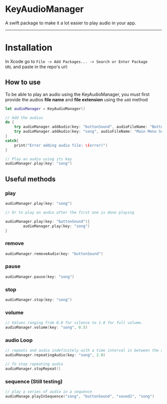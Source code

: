 # KeyAudioManager

A swift package to make it a lot easier to play audio in your app.

---

# Installation

In Xcode go to `File -> Add Packages... -> Search or Enter Package URL` and paste in the repo's url: 

## How to use

To be able to play an audio using the KeyAudioManager, you must first provide the audios **file name** and **file extension** using the `add` method 

```swift
let audioManager = KeyAudioManager()

// Add the audios
do {
    try audioManager.addAudio(key: "buttonSound", audioFileName: "Button Sound", fileExtension: "mp3")
    try audioManager.addAudio(key: "song", audioFileName: "Main Menu Song", fileExtension: "mp3")
}
catch{
    print("Error adding audio file: \(error)")
}

// Play an audio using its key
audioManager.play(key: "song")
```

## Useful methods

### play

```swift
audioManager.play(key: "song")

// Or to play an audio after the first one is done playing

audioManager.play(key: "buttonSound"){
        audioManager.play(key: "song")
}
```

### remove

```swift
audioManager.removeAudio(key: "buttonSound")
```

### pause

```swift
audioManager.pause(key: "song")
```

### stop

```swift
audioManager.stop(key: "song")
```

### volume

```swift
// Values ranging from 0.0 for silence to 1.0 for full volume.
audioManager.volume(key: "song", 0.5)
```

### audio Loop

```swift
// repeats and audio indefinitely with a time interval in between the audios 
audioManager.repeatingAudio(key: "song", 2.0)

// To stop repeating audio 
audioManager.stopRepeat()
```

### sequence (Still testing)

```swift
// play a series of audio in a sequence
audioManage.playInSequence("song", "buttonSound", "sound1", "song")
```
